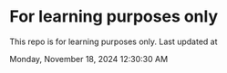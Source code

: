 # For learning purposes only
This repo is for learning purposes only.
Last updated at

Monday, November 18, 2024 12:30:30 AM

